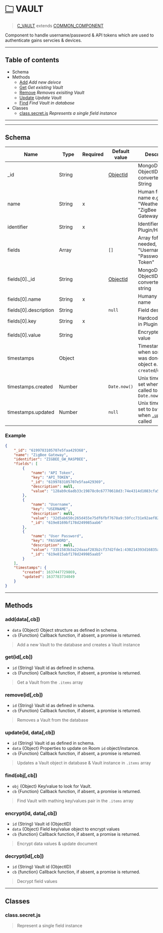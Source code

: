 # [🗀](../../components/vault) VAULT

> [C_VAULT](./) extends [COMMON_COMPONENT](../system/component.md)

Component to handle username/password & API tokens which are used to authenticate gains servcies & devices.


---


## Table of contents 
- Schema
- Methods
  - [Add](#adddatacb) *Add new deivce*
  - [Get](#getidcb) *Get existing Vault*
  - [Remove](#removeidcb) *Removes exisiting Vault*
  - [Update](#updateid-datacb) *Update Vault*
  - [Find](#findobjcb) *Find Vault in database*
- Classes
  - [class.secret.js]() *Represents a single field instance*

****
---


## Schema
| Name                  | Type   | Required | Default value | Description                                                                      |
| --------------------- | ------ | -------- | ------------- | -------------------------------------------------------------------------------- |
| _id                   | String |          | [ObjectId]()  | MongoDB ObjectID converted to String                                             |
| name                  | String | x        |               | Human friendly name e.g. "Weather API", "ZigBee Gateway"                         |
| identifier            | String | x        |               | Identifier for Plugin/Hardcoded                                                  |
| fields                | Array  |          | `[]`          | Array fof fields needed, e.g. "Username", "Password", "API Token"                |
| fields[0]._id         | String |          | [ObjectId]()  | MongoDB ObjectID converted to string                                             |
| fields[0].name        | String | x        |               | Humany friendly name                                                             |
| fields[0].description | String |          | `null`        | Field description                                                                |
| fields[0].key         | String | x        |               | Hardcoded value in Plugin                                                        |
| fields[0].value       | String |          |               | Encrypted field value                                                            |
| timestamps            | Object |          |               | Timestamps, when something was done to the object e.g. `created`/`updated`       |
| timestamps.created    | Number |          | `Date.now()`  | Unix timestamp, set when [`.add`](#adddatacb) is called to `Date.now()`          |
| timestamps.updated    | Number |          | `null`        | Unix timestamp, set to `Date.now()` when [`.update`](#updateid-datacb) is called |

### Example

```json
{
    "_id": "6199783105707e5faa429368",
    "name": "ZigBee Gateway",
    "identifier": "ZIGBEE_GW_RASPBEE",
    "fields": [
        {
            "name": "API Token",
            "key": "API_TOKEN",
            "_id": "6199783105707e5faa429369",
            "description": null,
            "value": "128ab9c6adb33c19878c0c67770618d3:74e4314d1083cfa5d9cc2550d97d1a6a:3de9d2c47a4e8e38e0886870d47c729ee994ed0fa4e24ba906180a954732d5a081a6ca57c08db289f51097c42f0fb992708fef34c561a92a2341bfd30763f2fd"
        },
        {
            "name": "Username",
            "key": "USERNAME",
            "description": null,
            "value": "32d5ab650c265d455e75df6fbf7678a9:59fcc731e92aef826fa1e13498666816:e63217c7d1e86806d6986fa3cb3da731ea95e1383cfb524895e48db5c963fc25",
            "_id": "619e8169bf178d249985aab6"
        },
        {
            "name": "User Password",
            "key": "PASSWORD",
            "description": null,
            "value": "3351583b3a22daaaf283b2cf37d2fde1:430214393d16835aeb0ab8deb0128fd1:2fe7c9d0c7841ab0bcd126cd25c86806",
            "_id": "619e815abf178d249985aab5"
        }
    ],
    "timestamps": {
        "created": 1637447729869,
        "updated": 1637783734049
    }
}
```


---


## Methods

### __add(data[,cb])__
* `data` {Object} Object structure as defined in schema.
* `cb` {Function} Callback function, if absent, a promise is returned.
> Add a new Vault to the database and creates a Vault instance

### __get(id[,cb])__
* `id` {String} Vault id as defined in schema.
* `cb` {Function} Callback function, if absent, a promise is returned.
> Get a Vault from the `.items` array

### __remove(id[,cb])__
* `id` {String} Vault id as defined in schema.
* `cb` {Function} Callback function, if absent, a promise is returned.
> Removes a Vault from the database

### __update(id, data[,cb])__
* `id` {String} Vault id as defined in schema.
* `data` {Object} Properties to update on Room `id` object/instance.
* `cb` {Function} Callback function, if absent, a promise is returned.
> Updates a Vault object in database & Vault instance in `.items` array

### __find(obj[,cb])__
* `obj` {Object} Key/value to look for Vault.
* `cb` {Function} Callback function, if absent, a promise is returned.
> Find Vault with mathing key/values pair in the `.items` array

### __encrypt(id, data[,cb])__
* `id` {String} Vault id (ObjectID)
* `data` {Object} Field key/value object to encrypt values
* `cb` {function} Callback function, if absent, a promise is returned.
> Encrypt data values & update document

### __decrypt(id[,cb])__
* `id` {String} Vault id (ObjectID)
* `cb` {function} Callback function, if absent, a promise is returned.
> Decrypt field values

---

## Classes

### class.secret.js
> Represent a single field instance